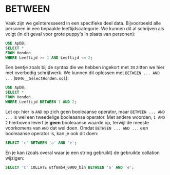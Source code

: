 # BETWEEN

Vaak zijn we geïnteresseerd in een specifieke deel data. Bijvoorbeeld alle personen in een bepaalde leeftijdscategorie. We kunnen dit al schrijven als volgt \(in dit geval voor grote puppy's in plaats van personen\):

```sql
USE ApDB;
SELECT *
FROM Honden
WHERE Leeftijd >= 1 AND Leeftijd <= 2;
```

Een beetje zoals bij de syntax die we hebben ingekort met `IN` zitten we hier met overbodig schrijfwerk. We kunnen dit oplossen met `BETWEEN ... AND ...` \(`0046__SelectHonden.sql`\):

```sql
USE ApDB;
SELECT *
FROM Honden
WHERE Leeftijd BETWEEN 1 AND 2;
```

Let op: hier is `AND` op zich geen booleaanse operator, maar `BETWEEN ... AND ...` is wel een tweedelige booleaanse operator. Met andere woorden, `1 AND 2` hierboven levert je **geen** booleaanse waarde op, terwijl de meeste voorkomens van `AND` dat wel doen. Omdat `BETWEEN ... AND ...` een booleaanse operator is, kan je ook dit doen:

```sql
SELECT 'c' BETWEEN 'a' AND 'e';
```

En je kan \(zoals overal waar je een string gebruikt\) de gebruikte collation wijzigen:

```sql
SELECT 'C' COLLATE utf8mb4_0900_bin BETWEEN 'a' AND 'e';
```

